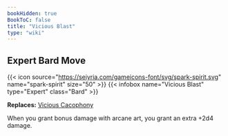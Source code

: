 ```yaml
---
bookHidden: true
BookToC: false
title: "Vicious Blast"
type: "wiki"
---
```

## Expert Bard Move
{{< icon source="https://seiyria.com/gameicons-font/svg/spark-spirit.svg" name="spark-spirit" size="50" >}}
{{< infobox name="Vicious Blast" type="Expert" class="Bard" >}}

**Replaces:** [Vicious Cacophony](/vicious-cacophony/)

When you grant bonus damage with arcane art, you grant an extra +2d4 damage.